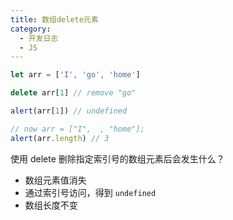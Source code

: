 ```yaml
---
title: 数组delete元素
category:
  - 开发日志
  - JS
---
```


```js
let arr = ['I', 'go', 'home']

delete arr[1] // remove "go"

alert(arr[1]) // undefined

// now arr = ["I",  , "home"];
alert(arr.length) // 3
```

使用 delete 删除指定索引号的数组元素后会发生什么？

- 数组元素值消失
- 通过索引号访问，得到 `undefined`
- 数组长度不变
